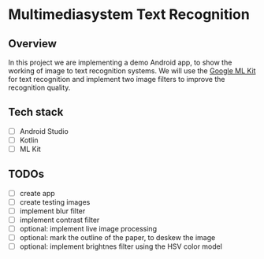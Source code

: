# Multimediasystem Text Recognition

## Overview

In this project we are implementing a demo Android app, to show the working of
image to text recognition systems. We will use the [Google ML Kit](https://developers.google.com/ml-kit/vision/text-recognition) for text
recognition and implement two image filters to improve the recognition quality.

## Tech stack
- [ ] Android Studio
- [ ] Kotlin
- [ ] ML Kit

## TODOs

- [ ] create app
- [ ] create testing images
- [ ] implement blur filter
- [ ] implement contrast filter
- [ ] optional: implement live image processing
- [ ] optional: mark the outline of the paper, to deskew the image
- [ ] optional: implement brightnes filter using the HSV color model
